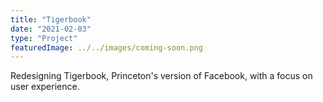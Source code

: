 ```yaml
---
title: "Tigerbook"
date: "2021-02-03"
type: "Project"
featuredImage: ../../images/coming-soon.png
---
```


Redesigning Tigerbook, Princeton's version of Facebook, with a focus on user experience.